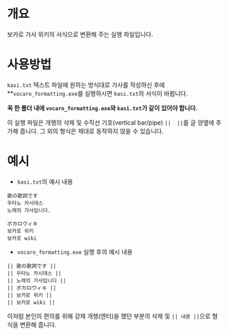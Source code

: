 # 개요
보카로 가사 위키의 서식으로 변환해 주는 실행 파일입니다.


# 사용방법
`kasi.txt` 텍스트 파일에 원하는 방식대로 가사를 작성하신 후에 **`vocaro_formatting.exe`를 실행하시면 `kasi.txt`의 서식이 바뀝니다.

**꼭 한 폴더 내에 `vocaro_formatting.exe`와 `kasi.txt`가 같이 있어야 합니다.**

이 실행 파일은 개행의 삭제 및 수직선 기호(vertical bar/pipe) `||  ||`를 글 양옆에 추가해 줍니다.
그 외의 형식은 제대로 동작하지 않을 수 있습니다.


# 예시
* `kasi.txt`의 예시 내용
```
歌の歌詞です
우타노 카시데스
노래의 가사입니다.

ボカロウィキ
보카로 위키
보카로 wiki
```
* `vocaro_formatting.exe` 실행 후의 예시 내용
```
|| 歌の歌詞です ||
|| 우타노 카시데스 ||
|| 노래의 가사입니다 ||
|| ボカロウィキ ||
|| 보카로 위키 ||
|| 보카로 wiki ||
```
이처럼 본인의 편의를 위해 강제 개행(엔터)을 했던 부분의 삭제 및 `|| 내용 ||`으로 형식을 변환해 줍니다.
